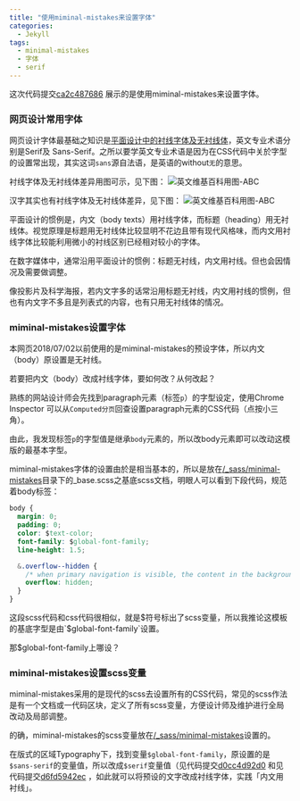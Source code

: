 ```yaml
---
title: "使用miminal-mistakes来设置字体"
categories:
  - Jekyll
tags:
  - minimal-mistakes
  - 字体
  - serif
---
```


这次代码提交[ca2c487686](https://gitee.com/hanteng/minimal-mistakes/commit/ca2c487686a2b7b69bbb9edebb4908e6c1376315) 展示的是使用miminal-mistakes来设置字体。


### 网页设计常用字体

网页设计字体最基础之知识是[平面设计中的衬线字体及无衬线体](https://www.uisdc.com/30-west-typegraph-in-web-design)，英文专业术语分别是Serif及 Sans-Serif。之所以要学英文专业术语是因为在CSS代码中关於字型的设置常出现，其实这词`sans`源自法语，是英语的without`无`的意思。

衬线字体及无衬线体差异用图可示，见下图：
![英文维基百科用图-ABC](https://upload.wikimedia.org/wikipedia/commons/thumb/2/26/Serif_and_sans-serif_03.svg/314px-Serif_and_sans-serif_03.svg.png)

汉字其实也有衬线字体及无衬线体差异，见下图：
![英文维基百科用图-ABC](https://upload.wikimedia.org/wikipedia/commons/thumb/a/af/Ming_serif.svg/330px-Ming_serif.svg.png)

平面设计的惯例是，内文（body texts）用衬线字体，而标题（heading）用无衬线体。视觉原理是标题用无衬线体比较显明不花边且带有现代风格味，而内文用衬线字体比较能利用微小的衬线区别已经相对较小的字体。

在数字媒体中，通常沿用平面设计的惯例：标题无衬线，内文用衬线。但也会因情况及需要做调整。

像投影片及科学海报，若内文字多的话常沿用标题无衬线，内文用衬线的惯例，但也有内文字不多且是列表式的内容，也有只用无衬线体的情况。

### miminal-mistakes设置字体
本网页2018/07/02以前使用的是miminal-mistakes的预设字体，所以内文（body）原设置是无衬线。

若要把内文（body）改成衬线字体，要如何改？从何改起？

熟练的网站设计师会先找到paragraph元素（标签`p`）的字型设定，使用Chrome Inspector 可以从`Computed分页`回查设置paragraph元素的CSS代码（点按小三角）。

由此，我发现标签`p`的字型值是继承`body`元素的，所以改body元素即可以改动这模版的最基本字型。

miminal-mistakes字体的设置由於是相当基本的，所以是放在[/_sass/minimal-mistakes](https://gitee.com/wuxue_newmedia/minimal-mistakes/tree/master/_sass/minimal-mistakes)目录下的_base.scss之基底scss文档，明眼人可以看到下段代码，规范着body标签：

```css
body {
  margin: 0;
  padding: 0;
  color: $text-color;
  font-family: $global-font-family;
  line-height: 1.5;

  &.overflow--hidden {
    /* when primary navigation is visible, the content in the background won't scroll */
    overflow: hidden;
  }
}
```

这段scss代码和css代码很相似，就是$符号标出了scss变量，所以我推论这模板的基底字型是由`$global-font-family`设置。

那$global-font-family上哪设？

### miminal-mistakes设置scss变量

miminal-mistakes采用的是现代的scss去设置所有的CSS代码，常见的scss作法是有一个文档或一代码区块，定义了所有scss变量，方便设计师及维护进行全局改动及局部调整。

的确，miminal-mistakes的scss变量放在[/_sass/minimal-mistakes](https://gitee.com/wuxue_newmedia/minimal-mistakes/tree/master/_sass/minimal-mistakes)设置的。

在版式的区域Typography下，找到变量`$global-font-family`，原设置的是`$sans-serif`的变量值，所以改成`$serif`变量值（见代码提交[d0cc4d92d0](https://gitee.com/wuxue_newmedia/minimal-mistakes/commit/d0cc4d92d0172ce16f162b89c0beef92229496b4) 和见代码提交[d6fd5942ec](https://gitee.com/wuxue_newmedia/minimal-mistakes/commit/d6fd5942ecde013b48e295cee66ad4006aed91c2) ，如此就可以将预设的文字改成衬线字体，实践「内文用衬线」。


